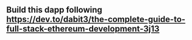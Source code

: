 ## Build this dapp following https://dev.to/dabit3/the-complete-guide-to-full-stack-ethereum-development-3j13
